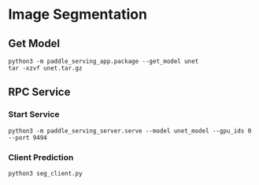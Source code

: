 # Image Segmentation

## Get Model

```
python3 -m paddle_serving_app.package --get_model unet
tar -xzvf unet.tar.gz
```

## RPC Service

### Start Service

```
python3 -m paddle_serving_server.serve --model unet_model --gpu_ids 0 --port 9494
```

### Client Prediction

```
python3 seg_client.py
```
